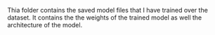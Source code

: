 Thia folder contains the saved model files that I have trained over the dataset. It contains the the weights of the trained model as well the architecture of the model.
